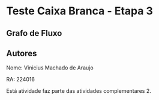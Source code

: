 # Teste Caixa Branca - Etapa 3

## Grafo de Fluxo



## Autores

Nome: Vinicius Machado de Araujo

RA: 224016

Está atividade faz parte das atividades complementares 2.
